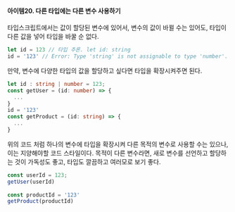 #### 아이템20. 다른 타입에는 다른 변수 사용하기

타입스크립트에서는 값이 할당된 변수에 있어서, 변수의 값이 바뀔 수는 있어도, 타입이 다른 값을 넣어 타입을 바꿀 순 없다.
```typescript
let id = 123 // 타입 추론. let id: string
id = '123' // Error: Type 'string' is not assignable to type 'number'.
```

만약, 변수에 다양한 타입의 값을 할당하고 싶다면 타입을 확장시켜주면 된다.
```typescript
let id : string | number = 123;
const getUser = (id: number) => {
  ...
}
id = '123'
const getProduct = (id: string) => {
  ...
}
```

위의 코드 처럼 하나의 변수에 타입을 확장시켜 다른 목적의 변수로 사용할 수는 있으나, 이는 지양해야할 코드 스타일이다. 목적이 다른 변수라면, 새로 변수를 선언하고 할당하는 것이 가독성도 좋고, 타입도 깔끔하고 여러모로 보기 좋다.
```typescript
const userId = 123;
getUser(userId)
  
const productId = '123'
getProduct(productId)
```

